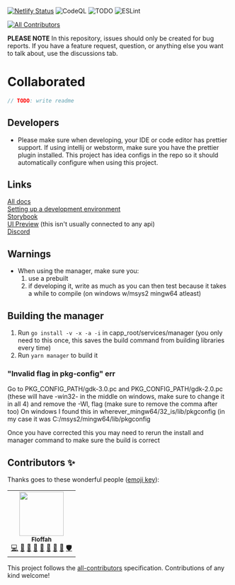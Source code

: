 [![Netlify Status](https://api.netlify.com/api/v1/badges/5b2928d4-ab11-45ed-a18e-3040feeb74ca/deploy-status)](https://app.netlify.com/sites/determined-pike-df8a24/deploys)
![CodeQL](https://github.com/Floffah/collaborated/workflows/CodeQL/badge.svg)
![TODO](https://github.com/Floffah/collaborated/workflows/TODO/badge.svg)
![ESLint](https://github.com/Floffah/collaborated/workflows/ESLint/badge.svg)
<!-- ALL-CONTRIBUTORS-BADGE:START - Do not remove or modify this section -->
[![All Contributors](https://img.shields.io/badge/all_contributors-1-orange.svg)](#contributors-)
<!-- ALL-CONTRIBUTORS-BADGE:END -->

**PLEASE NOTE**
In this repository, issues should only be created for bug reports. If you have a feature request, question, or anything else you want to talk about, use the discussions tab.

# Collaborated

```js
// TODO: write readme
```

## Developers
 - Please make sure when developing, your IDE or code editor has prettier support. If using intellij or webstorm, make sure you have the prettier plugin installed. This project has idea configs in the repo so it should automatically configure when using this project.

## Links
[All docs](https://capp.floffah.dev/?path=/story/developers-contents--page) <br/>
[Setting up a development environment](https://capp.floffah.dev/?path=/story/developers-contributors-development-environment--page) <br/>
[Storybook](https://capp.floffah.dev) <br/>
[UI Preview](https://preview.capp.floffah.dev) (this isn't usually connected to any api) <br/>
[Discord](https://discord.gg/tTfksMfb3z)

## Warnings
 - When using the manager, make sure you:
	1. use a prebuilt
	2. if developing it, write as much as you can then test because it takes a while to compile (on windows w/msys2 mingw64 atleast)
	
## Building the manager
1. Run `go install -v -x -a -i` in capp_root/services/manager (you only need to this once, this saves the build command from building libraries every time)
2. Run `yarn manager` to build it

### "Invalid flag in pkg-config" err
Go to PKG_CONFIG_PATH/gdk-3.0.pc and PKG_CONFIG_PATH/gdk-2.0.pc (these will have -win32- in the middle on windows, make sure to change it in all 4) and remove the -Wl, flag (make sure to remove the comma after too)
On windows I found this in wherever_mingw64/32_is/lib/pkgconfig (in my case it was C:/msys2/mingw64/lib/pkgconfig

Once you have corrected this you may need to rerun the install and manager command to make sure the build is correct

## Contributors ✨

Thanks goes to these wonderful people ([emoji key](https://allcontributors.org/docs/en/emoji-key)):

<!-- ALL-CONTRIBUTORS-LIST:START - Do not remove or modify this section -->
<!-- prettier-ignore-start -->
<!-- markdownlint-disable -->
<table>
  <tr>
    <td align="center"><a href="https://discord.gg/bc8Y2y9"><img src="https://avatars0.githubusercontent.com/u/27270386?v=4?s=100" width="100px;" alt=""/><br /><sub><b>Floffah</b></sub></a><br /><a href="https://github.com/Floffah/collaborated/commits?author=Floffah" title="Code">💻</a> <a href="https://github.com/Floffah/collaborated/commits?author=Floffah" title="Documentation">📖</a> <a href="#design-Floffah" title="Design">🎨</a> <a href="#ideas-Floffah" title="Ideas, Planning, & Feedback">🤔</a> <a href="#projectManagement-Floffah" title="Project Management">📆</a> <a href="#question-Floffah" title="Answering Questions">💬</a> <a href="https://github.com/Floffah/collaborated/pulls?q=is%3Apr+reviewed-by%3AFloffah" title="Reviewed Pull Requests">👀</a> <a href="#research-Floffah" title="Research">🔬</a> <a href="#security-Floffah" title="Security">🛡️</a></td>
  </tr>
</table>

<!-- markdownlint-restore -->
<!-- prettier-ignore-end -->

<!-- ALL-CONTRIBUTORS-LIST:END -->

This project follows the [all-contributors](https://github.com/all-contributors/all-contributors) specification. Contributions of any kind welcome!
